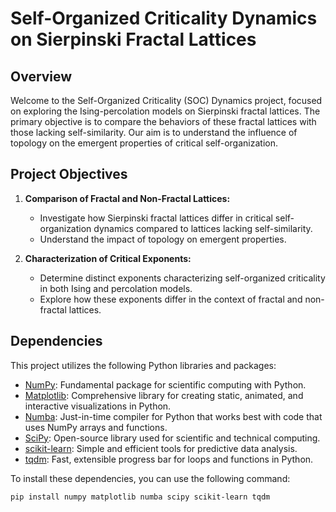 # Self-Organized Criticality Dynamics on Sierpinski Fractal Lattices

## Overview

Welcome to the Self-Organized Criticality (SOC) Dynamics project, focused on exploring the Ising-percolation models on Sierpinski fractal lattices. The primary objective is to compare the behaviors of these fractal lattices with those lacking self-similarity. Our aim is to understand the influence of topology on the emergent properties of critical self-organization.

## Project Objectives

1. **Comparison of Fractal and Non-Fractal Lattices:**
   - Investigate how Sierpinski fractal lattices differ in critical self-organization dynamics compared to lattices lacking self-similarity.
   - Understand the impact of topology on emergent properties.

2. **Characterization of Critical Exponents:**
   - Determine distinct exponents characterizing self-organized criticality in both Ising and percolation models.
   - Explore how these exponents differ in the context of fractal and non-fractal lattices.


## Dependencies

This project utilizes the following Python libraries and packages:

- [NumPy](https://numpy.org/): Fundamental package for scientific computing with Python.
- [Matplotlib](https://matplotlib.org/): Comprehensive library for creating static, animated, and interactive visualizations in Python.
- [Numba](http://numba.pydata.org/): Just-in-time compiler for Python that works best with code that uses NumPy arrays and functions.
- [SciPy](https://www.scipy.org/): Open-source library used for scientific and technical computing.
- [scikit-learn](https://scikit-learn.org/): Simple and efficient tools for predictive data analysis.
- [tqdm](https://tqdm.github.io/): Fast, extensible progress bar for loops and functions in Python.

To install these dependencies, you can use the following command:

```bash
pip install numpy matplotlib numba scipy scikit-learn tqdm


